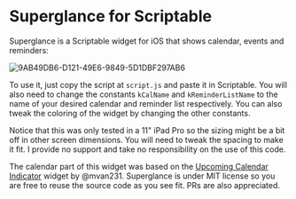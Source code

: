 # Superglance for Scriptable
Superglance is a Scriptable widget for iOS that shows calendar, events and reminders:

![9AB49DB6-D121-49E6-9849-5D1DBF297AB6](https://user-images.githubusercontent.com/6173351/137411891-50ee97e1-4781-4cac-914f-e0e514a2d64e.jpeg)

To use it, just copy the script at `script.js` and paste it in Scriptable. You will also need to change the constants `kCalName` and `kReminderListName` to the name of your desired calendar and reminder list respectively. You can also tweak the coloring of the widget by changing the other constants.

Notice that this was only tested in a 11" iPad Pro so the sizing might be a bit off in other screen dimensions. You will need to tweak the spacing to make it fit. I provide no support and take no responsibility on the use of this code.

The calendar part of this widget was based on the [Upcoming Calendar Indicator](https://github.com/mvan231/Scriptable/tree/main/Upcoming%20Calendar%20Indicator) widget by @mvan231. Superglance is under MIT license so you are free to reuse the source code as you see fit. PRs are also appreciated.
